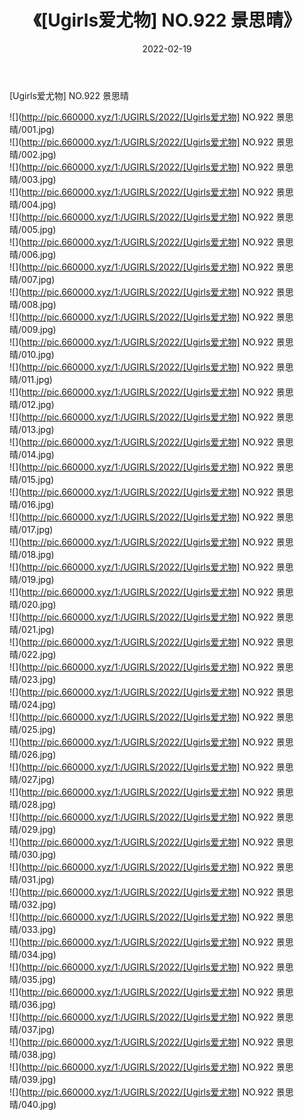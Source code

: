 ﻿---
layout: post
title:  《[Ugirls爱尤物] NO.922 景思晴》
date:   2022-02-19
img: http://pic.660000.xyz/1:/UGIRLS/2022/[Ugirls爱尤物] NO.922 景思晴/000.jpg
categories: [美女, 清纯, 唯美]
---

[Ugirls爱尤物] NO.922 景思晴

 ![](http://pic.660000.xyz/1:/UGIRLS/2022/[Ugirls爱尤物] NO.922 景思晴/001.jpg) <br>![](http://pic.660000.xyz/1:/UGIRLS/2022/[Ugirls爱尤物] NO.922 景思晴/002.jpg) <br>![](http://pic.660000.xyz/1:/UGIRLS/2022/[Ugirls爱尤物] NO.922 景思晴/003.jpg) <br>![](http://pic.660000.xyz/1:/UGIRLS/2022/[Ugirls爱尤物] NO.922 景思晴/004.jpg) <br>![](http://pic.660000.xyz/1:/UGIRLS/2022/[Ugirls爱尤物] NO.922 景思晴/005.jpg) <br>![](http://pic.660000.xyz/1:/UGIRLS/2022/[Ugirls爱尤物] NO.922 景思晴/006.jpg) <br>![](http://pic.660000.xyz/1:/UGIRLS/2022/[Ugirls爱尤物] NO.922 景思晴/007.jpg) <br>![](http://pic.660000.xyz/1:/UGIRLS/2022/[Ugirls爱尤物] NO.922 景思晴/008.jpg) <br>![](http://pic.660000.xyz/1:/UGIRLS/2022/[Ugirls爱尤物] NO.922 景思晴/009.jpg) <br>![](http://pic.660000.xyz/1:/UGIRLS/2022/[Ugirls爱尤物] NO.922 景思晴/010.jpg) <br>![](http://pic.660000.xyz/1:/UGIRLS/2022/[Ugirls爱尤物] NO.922 景思晴/011.jpg) <br>![](http://pic.660000.xyz/1:/UGIRLS/2022/[Ugirls爱尤物] NO.922 景思晴/012.jpg) <br>![](http://pic.660000.xyz/1:/UGIRLS/2022/[Ugirls爱尤物] NO.922 景思晴/013.jpg) <br>![](http://pic.660000.xyz/1:/UGIRLS/2022/[Ugirls爱尤物] NO.922 景思晴/014.jpg) <br>![](http://pic.660000.xyz/1:/UGIRLS/2022/[Ugirls爱尤物] NO.922 景思晴/015.jpg) <br>![](http://pic.660000.xyz/1:/UGIRLS/2022/[Ugirls爱尤物] NO.922 景思晴/016.jpg) <br>![](http://pic.660000.xyz/1:/UGIRLS/2022/[Ugirls爱尤物] NO.922 景思晴/017.jpg) <br>![](http://pic.660000.xyz/1:/UGIRLS/2022/[Ugirls爱尤物] NO.922 景思晴/018.jpg) <br>![](http://pic.660000.xyz/1:/UGIRLS/2022/[Ugirls爱尤物] NO.922 景思晴/019.jpg) <br>![](http://pic.660000.xyz/1:/UGIRLS/2022/[Ugirls爱尤物] NO.922 景思晴/020.jpg) <br>![](http://pic.660000.xyz/1:/UGIRLS/2022/[Ugirls爱尤物] NO.922 景思晴/021.jpg) <br>![](http://pic.660000.xyz/1:/UGIRLS/2022/[Ugirls爱尤物] NO.922 景思晴/022.jpg) <br>![](http://pic.660000.xyz/1:/UGIRLS/2022/[Ugirls爱尤物] NO.922 景思晴/023.jpg) <br>![](http://pic.660000.xyz/1:/UGIRLS/2022/[Ugirls爱尤物] NO.922 景思晴/024.jpg) <br>![](http://pic.660000.xyz/1:/UGIRLS/2022/[Ugirls爱尤物] NO.922 景思晴/025.jpg) <br>![](http://pic.660000.xyz/1:/UGIRLS/2022/[Ugirls爱尤物] NO.922 景思晴/026.jpg) <br>![](http://pic.660000.xyz/1:/UGIRLS/2022/[Ugirls爱尤物] NO.922 景思晴/027.jpg) <br>![](http://pic.660000.xyz/1:/UGIRLS/2022/[Ugirls爱尤物] NO.922 景思晴/028.jpg) <br>![](http://pic.660000.xyz/1:/UGIRLS/2022/[Ugirls爱尤物] NO.922 景思晴/029.jpg) <br>![](http://pic.660000.xyz/1:/UGIRLS/2022/[Ugirls爱尤物] NO.922 景思晴/030.jpg) <br>![](http://pic.660000.xyz/1:/UGIRLS/2022/[Ugirls爱尤物] NO.922 景思晴/031.jpg) <br>![](http://pic.660000.xyz/1:/UGIRLS/2022/[Ugirls爱尤物] NO.922 景思晴/032.jpg) <br>![](http://pic.660000.xyz/1:/UGIRLS/2022/[Ugirls爱尤物] NO.922 景思晴/033.jpg) <br>![](http://pic.660000.xyz/1:/UGIRLS/2022/[Ugirls爱尤物] NO.922 景思晴/034.jpg) <br>![](http://pic.660000.xyz/1:/UGIRLS/2022/[Ugirls爱尤物] NO.922 景思晴/035.jpg) <br>![](http://pic.660000.xyz/1:/UGIRLS/2022/[Ugirls爱尤物] NO.922 景思晴/036.jpg) <br>![](http://pic.660000.xyz/1:/UGIRLS/2022/[Ugirls爱尤物] NO.922 景思晴/037.jpg) <br>![](http://pic.660000.xyz/1:/UGIRLS/2022/[Ugirls爱尤物] NO.922 景思晴/038.jpg) <br>![](http://pic.660000.xyz/1:/UGIRLS/2022/[Ugirls爱尤物] NO.922 景思晴/039.jpg) <br>![](http://pic.660000.xyz/1:/UGIRLS/2022/[Ugirls爱尤物] NO.922 景思晴/040.jpg) <br>